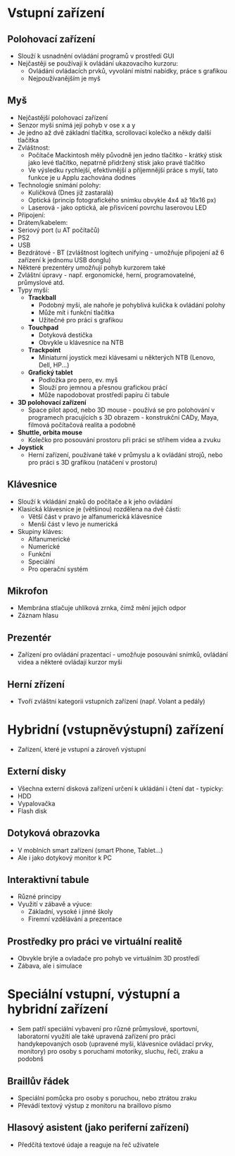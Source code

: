 # Vstupní zařízení
## Polohovací zařízení
* Slouží k usnadnění ovládání programů v prostředí GUI
* Nejčastěji se používají k ovládání ukazovacího kurzoru:
  * Ovládání ovládacích prvků, vyvolání místní nabídky, práce s grafikou
  * Nejpoužívanějším je myš
## Myš
* Nejčastější polohovací zařízení
* Senzor myši snímá její pohyb v ose x a y
* Je jedno až dvě základní tlačítka, scrollovací kolečko a někdy další tlačítka
* Zvláštnost: 
  * Počítače Mackintosh měly původně jen jedno tlačítko - krátký stisk jako levé tlačítko, nepatrně přidržený stisk jako pravé tlačítko 
  * Ve výsledku rychlejší, efektivnější a příjemnější práce s myší, tato funkce je u Applu zachována dodnes
* Technologie snímání polohy:
  * Kuličková (Dnes již zastaralá)
  * Optická (princip fotografického snímku obvykle 4x4 až 16x16 px)
  * Laserová - jako optická, ale přisvícení povrchu laserovou LED
* Připojení:
* Drátem/kabelem: 
 * Seriový port (u AT počítačů)
 * PS2
 * USB
* Bezdrátové - BT (zvláštnost logitech unifying - umožňuje připojení až 6 zařízení k jednomu USB donglu)
* Některé prezentéry umožňují pohyb kurzorem také
* Zvláštní úpravy - např. ergonomické, herní, programovatelné, průmyslové atd.
* Typy myší:
  * **Trackball**
    * Podobný myši, ale nahoře je pohyblivá kulička k ovládání polohy
    * Může mít i funkční tlačítka
    * Užitečné pro práci s grafikou
  * **Touchpad**
    * Dotyková destička 
    * Obvykle u klávesnice na NTB
  * **Trackpoint**
    * Miniaturní joystick mezi klávesami u některých NTB (Lenovo, Dell, HP...)
  * **Grafický tablet**
    * Podložka pro pero, ev. myš
    * Slouží pro jemnou a přesnou grafickou prácí
    * Může napodobovat prostředí papíru či tabule
 * **3D polohovací zařízení**
    * Space pilot apod, nebo 3D mouse - používá se pro polohování v programech pracujících s 3D obrazem - konstrukční CADy, Maya, filmová počítačová realita a podobně
 * **Shuttle, orbita mouse**
    * Kolečko pro posouvání prostoru při práci se střihem videa a zvuku
 * **Joystick**
    * Herní zařízení, používané také v průmyslu a k ovládání strojů, nebo pro práci s 3D grafikou (natáčení v prostoru)

## Klávesnice
* Slouží k vkládání znaků do počítače a k jeho ovládání
* Klasická klávesnice je (většinou) rozdělena na dvě části:
  * Větší část v pravo je alfanumerická klávesnice 
  * Menší část v levo je numerická
* Skupiny kláves:
  * Alfanumerické
  * Numerické
  * Funkční
  * Speciální
  * Pro operační systém

## Mikrofon
* Membrána stlačuje uhlíková zrnka, čímž mění jejich odpor
* Záznam hlasu

## Prezentér
* Zařízení pro ovládání prazentací - umožňuje posouvání snímků, ovládání videa a některé ovládají kurzor myši

## Herní zřízení
* Tvoří zvláštní kategorii vstupních zařízení (např. Volant a pedály)

# Hybridní (vstupněvýstupní) zařízení
* Zařízení, které je vstupní a zároveň výstupní

## Externí disky
* Všechna externí disková zařízení určení k ukládání i čtení dat - typicky:
* HDD
* Vypalovačka
* Flash disk

## Dotyková obrazovka
* V moblních smart zařízení (smart Phone, Tablet...)
* Ale i jako dotykový monitor k PC

## Interaktivní tabule
* Různé principy
* Využití v zábavě a výuce:  
  * Základní, vysoké i jinné školy 
  * Firemní vzdělávání a prezentace
  
## Prostředky pro práci ve virtuální realitě
* Obvykle brýle a ovladače pro pohyb ve virtuálním 3D prostředí
* Zábava, ale i simulace

# Speciální vstupní, výstupní a hybridní zařízení
* Sem patří speciální vybavení pro různé průmyslové, sportovní, laboratorní využití ale také upravená zařízení pro práci handykepovaných osob (upravené myši, klávesnice ovládací prvky, monitory) pro osoby s poruchami motoriky, sluchu, řeči, zraku a podobnš
## Braillův řádek
* Speciální pomůcka pro osoby s poruchou, nebo ztrátou zraku 
* Převádí textový výstup z monitoru na braillovo písmo

## Hlasový asistent (jako periferní zařízení)
* Předčítá textové údaje a reaguje na řeč uživatele
